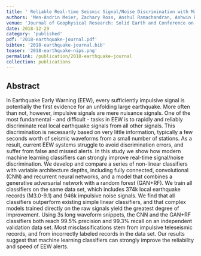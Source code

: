 ```yaml
---
title: ' Reliable Real-time Seismic Signal/Noise Discrimination with Machine Learning'
authors: 'Men-Andrin Meier, Zachary Ross, Anshul Ramachandran, Ashwin Balakrishna, Suraj Nair, Peter Kundzicz, Zefeng Li, Egill Hauksson, Jennifer Andrews, Yisong Yue'
venue: 'Journal of Geophysical Research: Solid Earth and Conference on Neural Information Processing Systems (NeurIPS) Geochemical Signals Workshop'
date: 2018-12-29
category: 'published'
pdf: '2018-earthquake-journal.pdf'
bibtex: '2018-earthquake-journal.bib'
teaser: '2018-earthquake-nips.png'
permalink: /publication/2018-earthquake-journal
collection: publications
---
```


Abstract
-------
In Earthquake Early Warning (EEW), every sufficiently impulsive signal is potentially the
first evidence for an unfolding large earthquake. More often than not, however, impulsive
signals are mere nuisance signals. One of the most fundamental - and difficult - tasks in EEW
is to rapidly and reliably discriminate real local earthquake signals from all other signals.
This discrimination is necessarily based on very little information, typically a few seconds
worth of seismic waveforms from a small number of stations. As a result, current EEW
systems struggle to avoid discrimination errors, and suffer from false and missed alerts. In
this study we show how modern machine learning classifiers can strongly improve real-time
signal/noise discrimination. We develop and compare a series of non-linear classifiers with
variable architecture depths, including fully connected, convolutional (CNN) and recurrent
neural networks, and a model that combines a generative adversarial network with a random
forest (GAN+RF). We train all classifiers on the same data set, which includes 374k local
earthquake records (M3.0-9.1) and 946k impulsive noise signals. We find that all classifiers
outperform existing simple linear classifiers, and that complex models trained directly on the
raw signals yield the greatest degree of improvement. Using 3s long waveform snippets, the
CNN and the GAN+RF classifiers both reach 99.5% precision and 99.3% recall on an
independent validation data set. Most misclassifications stem from impulsive teleseismic
records, and from incorrectly labeled records in the data set. Our results suggest that machine
learning classifiers can strongly improve the reliability and speed of EEW alerts.
